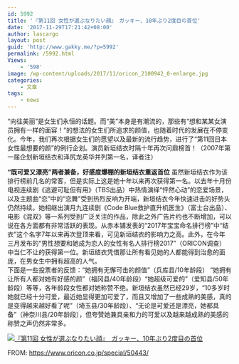 ```yaml
---
id: 5992
title: '『第11回 女性が選ぶなりたい顔』　ガッキー、10年ぶり2度目の首位'
date: '2017-11-29T17:21:42+08:00'
author: lascargo
layout: post
guid: 'http://www.gakky.me/?p=5992'
permalink: /5992.html
Views:
    - '598'
image: /wp-content/uploads/2017/11/oricon_2100942_0-enlarge.jpg
categories:
    - 文章
tags:
    - news
---
```


 “向往美丽”是女生们永恒的话题。而“美”本身是有潮流的，那些有“想和某某女演员拥有一样的面容！”的想法的女生们所追求的颜值，也随着时代的发展在不停变化。今年，我们再次根据女生们的愿望以及最新的流行趋势，进行了“第11回日本女性最想要的颜”的例行企划。演员新垣结衣时隔十年再次问鼎榜首！（2007年第一届企划新垣结衣和泽尻龙英华并列第一名，译者注）

 **“既可爱又漂亮”两者兼备，好感度爆棚的新垣结衣重返首位**  虽然新垣结衣作为该排行榜前几名的常客，但是实际上这是她十年以来再次获得第一名。以去年十月份电视连续剧《逃避可耻但有用》（TBS出品）中热情演绎“怦然心动”的恋爱场景，以及主题曲“恋”中的“恋舞”受到热烈反响为开端，新垣结衣今年快速进击的好势头仍然持续。她相继出演月九连续剧《Code Blue救护直升机医生》（富士台出品）、电影《混双》等一系列受到广泛关注的作品，除此之外广告片约也不断增加，可以说在各方面都有非常活跃的表现。从赤本铺发表的“2017年宝宝命名排行榜”中“结衣”这个名字7年以来再次登顶来看，可见新垣结衣的影响力之高。此外，在今年三月发布的“男性想要和她成为恋人的女性有名人排行榜2017”（ORICON调查）中当仁不让的获得第一位。新垣结衣凭借那让所有看见她的人都能得到治愈的面庞，在男女生中拥有超高的人气。  
下面是一些投票者的反馈：“她拥有无懈可击的颜值”（兵库县/10年龄段） “她拥有让所有人都对她有好感的颜”（福冈县/40年龄段）“她超级可爱的”（爱知县/50年龄段）等等，各年龄段女性都对她称赞不绝。新垣结衣虽然已经29岁，“10多岁时她就已经十分可爱，最近她显得更加可爱了，而且又增加了一些成熟的美感，真的是变得越来越好看了呢”（埼玉县/30年龄段）、“无论是可爱还是漂亮，她都具备”（神奈川县/20年龄段），但夸赞她兼具亲和力的可爱以及越来越成熟的美感的称赞之声仍然非常多。

[![『第11回 女性が選ぶなりたい顔』　ガッキー、10年ぶり2度目の首位](http://www.yui-aragaki.org/wp-content/uploads/2017/11/11beauty-108x300.jpg)](http://www.yui-aragaki.org/wp-content/uploads/2017/11/11beauty.jpg "11beauty")

FROM: <https://www.oricon.co.jp/special/50443/>